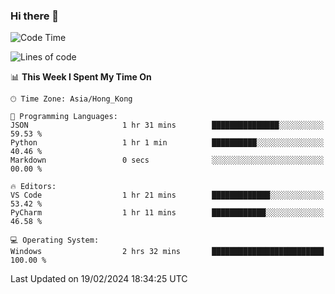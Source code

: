 ### Hi there 👋

<!--
**RoiexLee/RoiexLee** is a ✨ _special_ ✨ repository because its `README.md` (this file) appears on your GitHub profile.

Here are some ideas to get you started:

- 🔭 I’m currently working on ...
- 🌱 I’m currently learning ...
- 👯 I’m looking to collaborate on ...
- 🤔 I’m looking for help with ...
- 💬 Ask me about ...
- 📫 How to reach me: ...
- 😄 Pronouns: ...
- ⚡ Fun fact: ...
-->

<!--START_SECTION:waka-->
![Code Time](http://img.shields.io/badge/Code%20Time-476%20hrs%207%20mins-blue)

![Lines of code](https://img.shields.io/badge/From%20Hello%20World%20I%27ve%20Written-36.7%20thousand%20lines%20of%20code-blue)

📊 **This Week I Spent My Time On** 

```text
🕑︎ Time Zone: Asia/Hong_Kong

💬 Programming Languages: 
JSON                     1 hr 31 mins        ███████████████░░░░░░░░░░   59.53 % 
Python                   1 hr 1 min          ██████████░░░░░░░░░░░░░░░   40.46 % 
Markdown                 0 secs              ░░░░░░░░░░░░░░░░░░░░░░░░░   00.00 % 

🔥 Editors: 
VS Code                  1 hr 21 mins        █████████████░░░░░░░░░░░░   53.42 % 
PyCharm                  1 hr 11 mins        ████████████░░░░░░░░░░░░░   46.58 % 

💻 Operating System: 
Windows                  2 hrs 32 mins       █████████████████████████   100.00 % 
```


 Last Updated on 19/02/2024 18:34:25 UTC
<!--END_SECTION:waka-->
